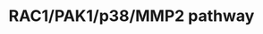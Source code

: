 ---
annotations:
- id: PW:0000013
  parent: disease pathway
  type: Pathway Ontology
  value: disease pathway
- id: PW:0000605
  parent: disease pathway
  type: Pathway Ontology
  value: cancer pathway
- id: DOID:2394
  parent: disease of cellular proliferation
  type: Disease Ontology
  value: ovarian cancer
- id: PW:0000003
  parent: signaling pathway
  type: Pathway Ontology
  value: signaling pathway
authors:
- Khanspers
- MaintBot
- Susan
- Lindarieswijk
- AlexanderPico
- Fehrhart
- Eweitz
description: Interplay of RAC1, p38 MAPK, PAK1 and MMP2 in cell signaling pathways
  downstream of TEK receptor activity related to tumor growth, angiogenesis, and cell
  proliferation. These processes are reduced in RAC1 inactivated models of ovarian
  cancer. Gonzalez-Villasana, et al. Clin Cancer Res, 2015.   Proteins on this pathway
  have targeted assays available via the [https://assays.cancer.gov/available_assays?wp_id=WP3303
  CPTAC Assay Portal]
last-edited: 2021-12-16
ndex: b754929b-8b66-11eb-9e72-0ac135e8bacf
organisms:
- Homo sapiens
redirect_from:
- /index.php/Pathway:WP3303
- /instance/WP3303
revision: null
schema-jsonld:
- '@context': https://schema.org/
  '@id': https://wikipathways.github.io/pathways/WP3303.html
  '@type': Dataset
  creator:
    '@type': Organization
    name: WikiPathways
  description: Interplay of RAC1, p38 MAPK, PAK1 and MMP2 in cell signaling pathways
    downstream of TEK receptor activity related to tumor growth, angiogenesis, and
    cell proliferation. These processes are reduced in RAC1 inactivated models of
    ovarian cancer. Gonzalez-Villasana, et al. Clin Cancer Res, 2015.   Proteins on
    this pathway have targeted assays available via the [https://assays.cancer.gov/available_assays?wp_id=WP3303
    CPTAC Assay Portal]
  keywords:
  - ABIN-1
  - ABIN-2
  - ABIN-3
  - AKT
  - ANG1
  - ANG2
  - ANG3
  - ANG4
  - Angiogenesis
  - BAD
  - BAX
  - CASP7
  - CASP9
  - CRK
  - CTNNB1
  - Cell migration,
  - DOKR
  - EGFR
  - EIF4EBP1
  - ERBB2
  - ERK1
  - ERK2
  - FAK
  - FKHR
  - FN1
  - GRB14
  - GRB2
  - GRB7
  - HRAS
  - IKB
  - IKBKG
  - IKK1
  - IKK2
  - Integrin
  - JNK
  - KRAS
  - MAPK1
  - MAPK11
  - MAPK12
  - MAPK13
  - MAPK14
  - MAPK8
  - MMP2
  - MSH2
  - MYC
  - Mapk
  - NCK1
  - NFKB1
  - NOS1
  - NOS2
  - NRAS
  - PAK1
  - PI3K/p110
  - PIK3/p85
  - PIK3R
  - PIP2
  - PIP3
  - PXN
  - Pck(s)
  - Proteasome
  - RAC1
  - RAD51
  - RELA
  - RS1
  - RasGAP
  - 'Regulation of '
  - SAPK
  - SHP2
  - SOS1
  - SRC
  - STAT3
  - STAT5A
  - STAT5B
  - STMN1
  - Survivin
  - TEK
  - TIE1
  - TP53
  - YAP1
  - actin cytoskeleton
  - cell-cell interaction
  - degradation
  - 'survival and '
  license: CC0
  name: RAC1/PAK1/p38/MMP2 pathway
seo: CreativeWork
title: RAC1/PAK1/p38/MMP2 pathway
wpid: WP3303
---